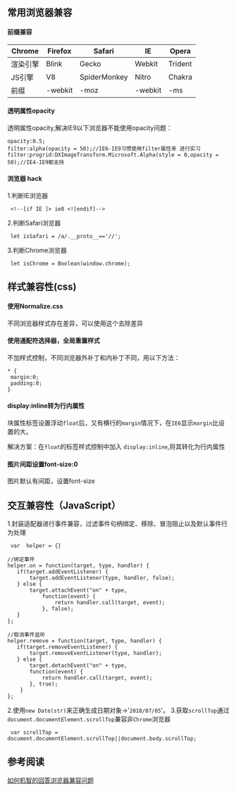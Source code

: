 
## 常用浏览器兼容
#### 前缀兼容
 | Chrome | Firefox | Safari | IE | Opera 
 ------ | ------- | ------- | ------- | ------
 渲染引擎 | Blink | Gecko | Webkit |  Trident | Blink
 JS引擎 | V8 | SpiderMonkey | Nitro | Chakra | V8
 前缀 | -webkit| -moz | -webkit | -ms | -o
 #### 透明属性opacity
 透明属性opacity,解决IE9以下浏览器不能使用opacity问题：
 ```
 opacity:0.5;
 filter:alpha(opacity = 50);//IE6-IE9习惯使用filter属性来 进行实习
 filter:progrid:DXImageTransform.Microsoft.Alpha(style = 0,opacity = 50);//IE4-IE9都支持
 ```
 #### 浏览器 hack
1.判断IE浏览器
```
 <!--[if IE ]> ie8 <![endif]-->

```
2.判断Safari浏览器
```
 let isSafari = /a/.__proto__=='//';

```
3.判断Chrome浏览器
```
 let isChrome = Boolean(window.chrome);

```
 ## 样式兼容性(css)
 #### 使用Normalize.css
 不同浏览器样式存在差异，可以使用这个去除差异
 #### 使用通配符选择器，全局重置样式
 不加样式控制，不同浏览器外补丁和内补丁不同，用以下方法：
 ```
 * {
  margin:0;
  padding:0;
 }
 ```
 #### display:inline转为行内属性
 块属性标签设置浮动`float`后，又有横行的`margin`情况下，在`IE6`显示`margin`比设置的大。
 
 解决方案：在`float`的标签样式控制中加入 `display:inline`,将其转化为行内属性
 #### 图片间距设置font-size:0
 图片默认有间距，设置font-size
 ## 交互兼容性（JavaScript）
 1.封装适配器进行事件兼容，过滤事件句柄绑定、移除、冒泡阻止以及默认事件行为处理
 ```
  var  helper = {}

 //绑定事件
 helper.on = function(target, type, handler) {
 	if(target.addEventListener) {
 		target.addEventListener(type, handler, false);
 	} else {
 		target.attachEvent("on" + type,
 			function(event) {
 				return handler.call(target, event);
 		    }, false);
 	}
 };

 //取消事件监听
 helper.remove = function(target, type, handler) {
 	if(target.removeEventListener) {
 		target.removeEventListener(type, handler);
 	} else {
 		target.detachEvent("on" + type,
 	    function(event) {
 			return handler.call(target, event);
 		}, true);
     }
 };

 ```
 
 2.使用`new Date(str)`来正确生成日期对象->'`2018/07/05`'。
 3.获取`scrollTop`通过`document.documentElement.scrollTop`兼容非`Chrome`浏览器
 ```
  var scrollTop = document.documentElement.scrollTop||document.body.scrollTop;

 ```
 ## 参考阅读
 [如何机智的回答浏览器兼容问题](https://juejin.im/post/5b3da006e51d4518f140edb2)
